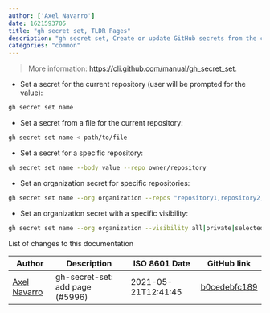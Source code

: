 ```yaml
---
author: ['Axel Navarro']
date: 1621593705
title: "gh secret set, TLDR Pages"
description: "gh secret set, Create or update GitHub secrets from the command line."
categories: "common"
---
```

> More information: <https://cli.github.com/manual/gh_secret_set>.

- Set a secret for the current repository (user will be prompted for the value):

```bash
gh secret set name
```

- Set a secret from a file for the current repository:

```bash
gh secret set name < path/to/file
```

- Set a secret for a specific repository:

```bash
gh secret set name --body value --repo owner/repository
```

- Set an organization secret for specific repositories:

```bash
gh secret set name --org organization --repos "repository1,repository2,..."
```

- Set an organization secret with a specific visibility:

```bash
gh secret set name --org organization --visibility all|private|selected
```
List of changes to this documentation


Author | Description | ISO 8601 Date | GitHub link
------|-----|-----|-----
[Axel Navarro](mailto:navarroaxel@gmail.com) | gh-secret-set: add page (#5996) | 2021-05-21T12:41:45 | [b0cedebfc189](https://github.com/tldr-pages/tldr/commit/b0cedebfc189328eb94c37f872d05b46ef946007)

